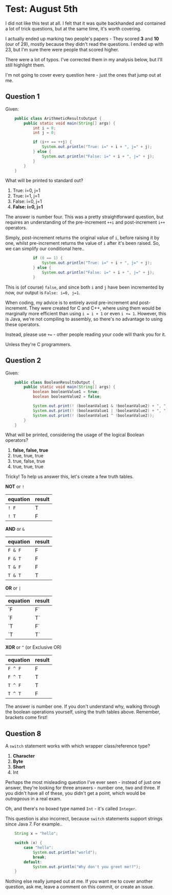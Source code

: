 Test: August 5th
================

I did not like this test at all. I felt that it was quite backhanded
and contained a lot of trick questions, but at the same time, it's
worth covering.

I actually ended up marking two people's papers - They scored **3**
and **10** (our of 29), mostly because they didn't read the questions.
I ended up with 23, but I'm sure there were people that scored higher.

There were a lot of typos. I've corrected them in my analysis below, but
I'll still highlight them.

I'm not going to cover every question here - just the ones that jump
out at me.

Question 1
----------

Given:

```java
    public class ArithmeticResultsOutput {
        public static void main(String[] args) {
            int i = 0;
            int j = 0;

            if (i++ == ++j) {
                System.out.println("True: i=" + i + ", j=" + j);
            } else {
                System.out.println("False: i=" + i + ", j=" + j);
            }
        }
    }
```

What will be printed to standard out?

1. True: i=0, j=1
2. True: i=1, j=1
3. False: i=0, j=1
4. **False: i=0, j=1**

The answer is number four. This was a pretty straightforward question, but
requires an understanding of the pre-increment `++i` and post-increment `i++`
operators.

Simply, post-increment returns the original value of `i`, before raising it by one,
whilst pre-increment returns the value of `i` after it's been raised.
So, we can simplify our conditional here..

```java
            if (0 == 1) {
                System.out.println("True: i=" + i + ", j=" + j);
            } else {
                System.out.println("False: i=" + i + ", j=" + j);
            }
```

This is (of course) `false`, and since both `i` and `j` have been incremented by now,
our output is `False: i=0, j=1`.

When coding, my advice is to entirely avoid pre-increment and post-increment. They
were created for C and C++, where using them would be marginally more efficient than
using `i = i + 1` or even `i += 1`. However, this is Java, we're not compiling to
assembly, so there's no advantage to using these operators.

Instead, please use `+=` - other people reading your code will thank you for it.

Unless they're C programmers.

Question 2
----------

Given:

```java
    public class BooleanResultsOutput {
        public static void main(String[] args) {
            boolean booleanValue1 = true;
            boolean booleanValue2 = false;

            System.out.print(! (booleanValue1 & !booleanValue2) + ", ");
            System.out.print(! (booleanValue1 | !booleanValue2) + ", ");
            System.out.print(! (booleanValue1 ^ !booleanValue2));
        }
    }
```

What will be printed, considering the usage of the logical Boolean operators?

1. **false, false, true**
2. true, true, true
3. true, false, true
4. true, true, true

Tricky! To help us answer this, let's create a few truth tables.

**NOT** or `!`

| equation | result |
|----------|--------|
| `! F`    | T      |
| `! T`    | F      |

**AND** or `&`

| equation | result |
|----------|--------|
| `F & F`  | F      |
| `F & T`  | F      |
| `T & F`  | F      |
| `T & T`  | T      |

**OR** or `|`

| equation | result |
|----------|--------|
| `F | F`  | F      |
| `F | T`  | T      |
| `T | F`  | T      |
| `T | T`  | T      |

**XOR** or `^` (or Exclusive OR)

| equation | result |
|----------|--------|
| `F ^ F`  | F      |
| `F ^ T`  | T      |
| `T ^ F`  | T      |
| `T ^ T`  | F      |

The answer is number one. If you don't understand why, walking through the
boolean operations yourself, using the truth tables above. Remember, brackets come first!

Question 8
----------

A `switch` statement works with which wrapper class/reference type?

1. **Character**
2. **Byte**
3. **Short**
4. Int

Perhaps the most misleading question I've ever seen - instead of just one answer, they're
looking for three answers - number one, two and three. If you didn't have all of these,
you didn't get a point, which would be *outrageous* in a real exam.

Oh, and there's no boxed type named `Int` - it's called `Integer`.

This question is also incorrect, because `switch` statements support strings since Java 7.
For example..

```java
    String x = "hello";

    switch (x) {
        case "hello":
            System.out.println("world");
            break;
        default:
            System.out.println("Why don't you greet me!?");
    }
```

Nothing else really jumped out at me. If you want me to cover another question, ask me,
leave a comment on this commit, or create an issue.